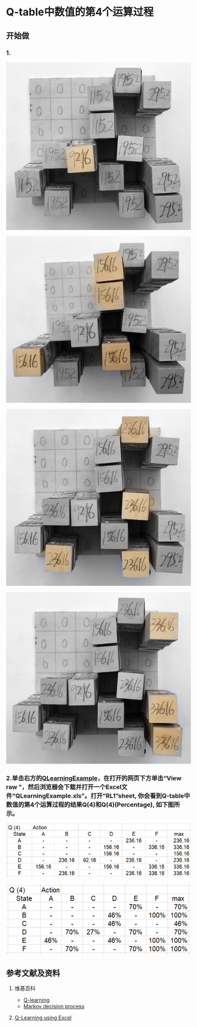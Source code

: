 # Q-table中数值的第4个运算过程

## 开始做

### 1. 

![](/images/体验Q-Learning的基本原理/Q-table中数值的第4个运算过程/1a1.jpg)

![](/images/体验Q-Learning的基本原理/Q-table中数值的第4个运算过程/1a2.jpg)

![](/images/体验Q-Learning的基本原理/Q-table中数值的第4个运算过程/1a3.jpg)

![](/images/体验Q-Learning的基本原理/Q-table中数值的第4个运算过程/1a4.jpg)

### 2.单击右方的[QLearningExample](https://github.com/quanbinn/learn-dl-the-experimental-way/blob/master/issues%2Bhistory/excel/QLearningExample.xls)，在打开的网页下方单击“View raw ”，然后浏览器会下载并打开一个Excel文件“QLearningExample.xls”。打开“RL1”sheet, 你会看到Q-table中数值的第4个运算过程的结果Q(4)和Q(4)(Percentage), 如下图所示。

![](/images/体验Q-Learning的基本原理/Q-table中数值的第4个运算过程/Q4-1.png)

![](/images/体验Q-Learning的基本原理/Q-table中数值的第4个运算过程/Q4-2.png)

## 参考文献及资料

1. 维基百科
	- [Q-learning](https://en.wikipedia.org/wiki/Q-learning) 
	- [Markov decision process](https://en.wikipedia.org/wiki/Markov_decision_process) 

1. [Q-Learning using Excel](https://people.revoledu.com/kardi/tutorial/ReinforcementLearning/Q-Learning-Excel.htm)